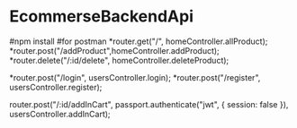 # EcommerseBackendApi
#npm install 
#for postman
*router.get("/", homeController.allProduct);
*router.post("/addProduct",homeController.addProduct);
*router.delete("/:id/delete", homeController.deleteProduct);

*router.post("/login", usersController.login);
*router.post("/register", usersController.register);

router.post("/:id/addInCart", passport.authenticate("jwt", { session: false }), usersController.addInCart);


